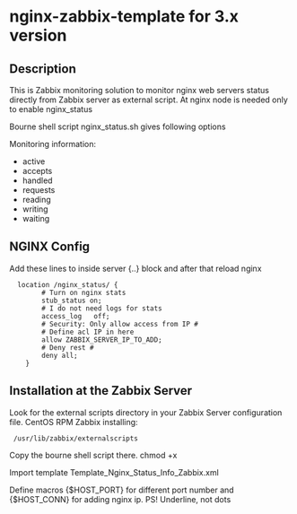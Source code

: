 nginx-zabbix-template for 3.x version
=====================

Description
-----------
This is Zabbix monitoring solution to monitor nginx web servers status directly from Zabbix server as external script. At nginx node is needed only to enable nginx_status

Bourne shell script nginx_status.sh gives following options

Monitoring information:

* active
* accepts
* handled
* requests
* reading
* writing
* waiting

NGINX Config
------------

Add these lines to inside server {..} block and after that reload nginx

```
  location /nginx_status/ {
        # Turn on nginx stats
        stub_status on;
        # I do not need logs for stats
        access_log   off;
        # Security: Only allow access from IP #
        # Define acl IP in here
        allow ZABBIX_SERVER_IP_TO_ADD;
        # Deny rest #
        deny all;
    }

```

Installation at the Zabbix Server
---------------------------------

Look for the external scripts directory in your Zabbix Server configuration file. 
CentOS RPM Zabbix installing: 

``` 
 /usr/lib/zabbix/externalscripts 
```

Copy the bourne shell script there. chmod +x 

Import template Template_Nginx_Status_Info_Zabbix.xml

Define macros {$HOST_PORT} for different port number and {$HOST_CONN} for adding nginx ip. PS! Underline, not dots
